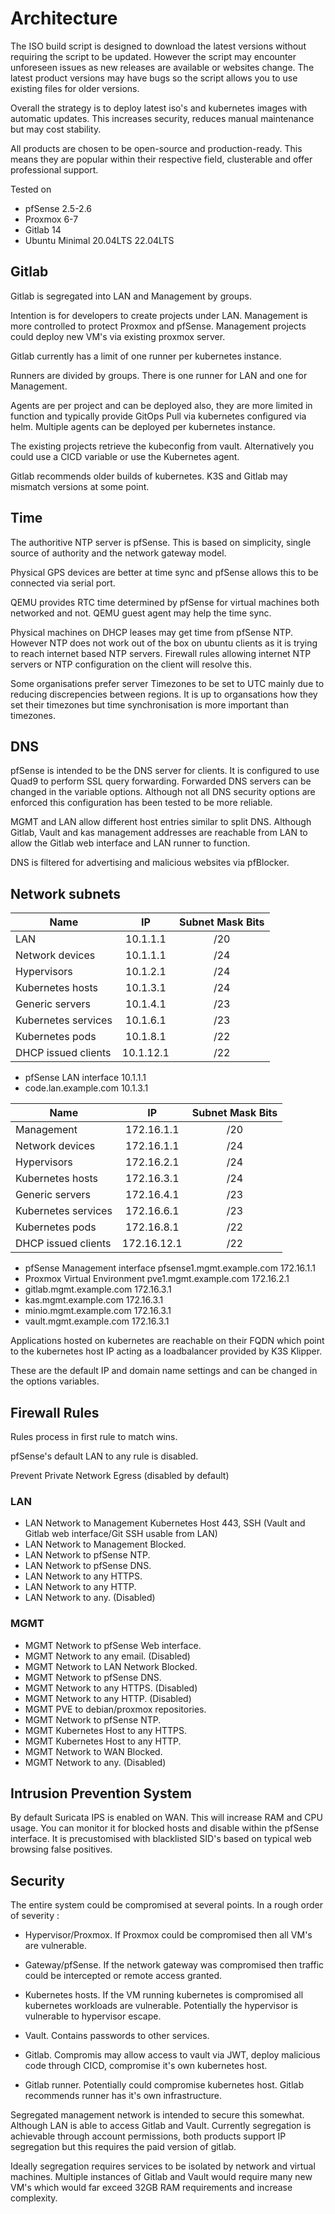 # Architecture

The ISO build script is designed to download the latest versions without requiring the script to be updated. However the script may encounter unforeseen issues as new releases are available or websites change. The latest product versions may have bugs so the script allows you to use existing files for older versions.

Overall the strategy is to deploy latest iso's and kubernetes images with automatic updates. This increases security, reduces manual maintenance but may cost stability.

All products are chosen to be open-source and production-ready. This means they are popular within their respective field, clusterable and offer professional support.

Tested on

- pfSense 2.5-2.6
- Proxmox 6-7
- Gitlab 14
- Ubuntu Minimal 20.04LTS 22.04LTS

## Gitlab

Gitlab is segregated into LAN and Management by groups.

Intention is for developers to create projects under LAN. Management is more controlled to protect Proxmox and pfSense. Management projects could deploy new VM's via existing proxmox server.

Gitlab currently has a limit of one runner per kubernetes instance.

Runners are divided by groups. There is one runner for LAN and one for Management.

Agents are per project and can be deployed also, they are more limited in function and typically provide GitOps Pull via kubernetes configured via helm. Multiple agents can be deployed per kubernetes instance.

The existing projects retrieve the kubeconfig from vault. Alternatively you could use a CICD variable or use the Kubernetes agent.

Gitlab recommends older builds of kubernetes. K3S and Gitlab may mismatch versions at some point.

## Time

The authoritive NTP server is pfSense. This is based on simplicity, single source of authority and the network gateway model.

Physical GPS devices are better at time sync and pfSense allows this to be connected via serial port.

QEMU provides RTC time determined by pfSense for virtual machines both networked and not. QEMU guest agent may help the time sync.

Physical machines on DHCP leases may get time from pfSense NTP. However NTP does not work out of the box on ubuntu clients as it is trying to reach internet based NTP servers. Firewall rules allowing internet NTP servers or NTP configuration on the client will resolve this.

Some organisations prefer server Timezones to be set to UTC mainly due to reducing discrepencies between regions. It is up to organsations how they set their timezones but time synchronisation is more important than timezones.

## DNS

pfSense is intended to be the DNS server for clients. It is configured to use Quad9 to perform SSL query forwarding. Forwarded DNS servers can be changed in the variable options. Although not all DNS security options are enforced this configuration has been tested to be more reliable.

MGMT and LAN allow different host entries similar to split DNS. Although Gitlab, Vault and kas management addresses are reachable from LAN to allow the Gitlab web interface and LAN runner to function.

DNS is filtered for advertising and malicious websites via pfBlocker.

## Network subnets

| Name          | IP            | Subnet Mask Bits |
| ------------- |:-------------:|:----------------:|
|LAN            |10.1.1.1       | /20              |
|Network devices|10.1.1.1       | /24              |
|Hypervisors    |10.1.2.1       | /24              |
|Kubernetes hosts|10.1.3.1      | /24              |
|Generic servers|10.1.4.1       | /23              |
|Kubernetes services|10.1.6.1   | /23              |
|Kubernetes pods|10.1.8.1       | /22              |
|DHCP issued clients|10.1.12.1  | /22              |

- pfSense LAN interface 10.1.1.1
- code.lan.example.com 10.1.3.1

| Name          | IP            | Subnet Mask Bits |
| ------------- |:-------------:|:----------------:|
|Management     |172.16.1.1     | /20              |
|Network devices|172.16.1.1     | /24              |
|Hypervisors    |172.16.2.1     | /24              |
|Kubernetes hosts|172.16.3.1    | /24              |
|Generic servers|172.16.4.1     | /23              |
|Kubernetes services|172.16.6.1 | /23              |
|Kubernetes pods|172.16.8.1     | /22              |
|DHCP issued clients|172.16.12.1| /22              |

- pfSense Management interface pfsense1.mgmt.example.com 172.16.1.1
- Proxmox Virtual Environment pve1.mgmt.example.com 172.16.2.1
- gitlab.mgmt.example.com 172.16.3.1
- kas.mgmt.example.com 172.16.3.1
- minio.mgmt.example.com 172.16.3.1
- vault.mgmt.example.com 172.16.3.1

Applications hosted on kubernetes are reachable on their FQDN which point to the kubernetes host IP acting as a loadbalancer provided by K3S Klipper.

These are the default IP and domain name settings and can be changed in the options variables.

## Firewall Rules

Rules process in first rule to match wins.

pfSense's default LAN to any rule is disabled.

Prevent Private Network Egress (disabled by default)

### LAN

- LAN Network to Management Kubernetes Host 443, SSH (Vault and Gitlab web interface/Git SSH usable from LAN)
- LAN Network to Management Blocked.
- LAN Network to pfSense NTP.
- LAN Network to pfSense DNS.
- LAN Network to any HTTPS.
- LAN Network to any HTTP.
- LAN Network to any. (Disabled)

### MGMT

- MGMT Network to pfSense Web interface.
- MGMT Network to any email. (Disabled)
- MGMT Network to LAN Network Blocked.
- MGMT Network to pfSense DNS.
- MGMT Network to any HTTPS. (Disabled)
- MGMT Network to any HTTP. (Disabled)
- MGMT PVE to debian/proxmox repositories.
- MGMT Network to pfSense NTP.
- MGMT Kubernetes Host to any HTTPS.
- MGMT Kubernetes Host to any HTTP.
- MGMT Network to WAN Blocked.
- MGMT Network to any. (Disabled)

## Intrusion Prevention System

By default Suricata IPS is enabled on WAN. This will increase RAM and CPU usage. You can monitor it for blocked hosts and disable within the pfSense interface. It is precustomised with blacklisted SID's based on typical web browsing false positives.

## Security

The entire system could be compromised at several points. In a rough order of severity :

- Hypervisor/Proxmox. If Proxmox could be compromised then all VM's are vulnerable.

- Gateway/pfSense. If the network gateway was compromised then traffic could be intercepted or remote access granted.

- Kubernetes hosts. If the VM running kubernetes is compromised all kubernetes workloads are vulnerable. Potentially the hypervisor is vulnerable to hypervisor escape.

- Vault. Contains passwords to other services.

- Gitlab. Compromis may allow access to vault via JWT, deploy malicious code through CICD, compromise it's own kubernetes host.

- Gitlab runner. Potentially could compromise kubernetes host. Gitlab recommends runner has it's own infrastructure.

Segregated management network is intended to secure this somewhat. Although LAN is able to access Gitlab and Vault. Currently segregation is achievable through account permissions, both products support IP segregation but this requires the paid version of gitlab.

Ideally segregation requires services to be isolated by network and virtual machines. Multiple instances of Gitlab and Vault would require many new VM's which would far exceed 32GB RAM requirements and increase complexity.
